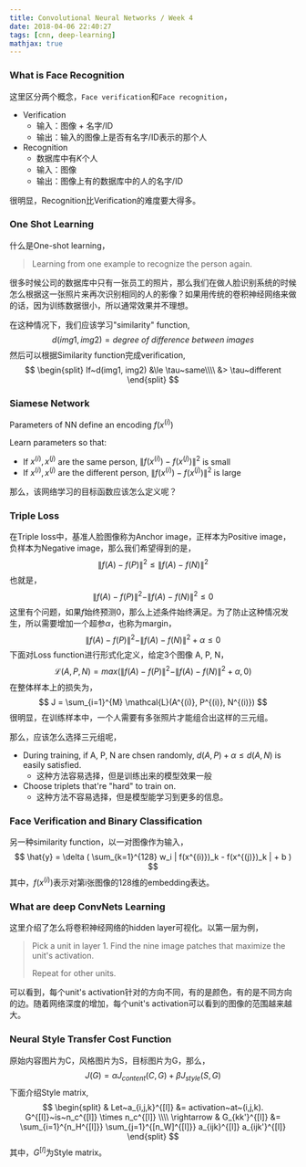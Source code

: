 ```yaml
---
title: Convolutional Neural Networks / Week 4
date: 2018-04-06 22:40:27
tags: [cnn, deep-learning]
mathjax: true
---
```


### What is Face Recognition

这里区分两个概念，`Face verification`和`Face recognition`，

- Verification
  - 输入：图像 + 名字/ID
  - 输出：输入的图像上是否有名字/ID表示的那个人
- Recognition
  - 数据库中有$K$个人
  - 输入：图像
  - 输出：图像上有的数据库中的人的名字/ID

很明显，Recognition比Verification的难度要大得多。

### One Shot Learning

什么是One-shot learning，

> Learning from one example to recognize the person again.

很多时候公司的数据库中只有一张员工的照片，那么我们在做人脸识别系统的时候怎么根据这一张照片来再次识别相同的人的影像？如果用传统的卷积神经网络来做的话，因为训练数据很小，所以通常效果并不理想。

在这种情况下，我们应该学习"similarity" function,
$$
d(img1, img2) = degree~of~difference~between~images 
$$
然后可以根据Similarity function完成verification,
$$
\begin{split}
If~d(img1, img2) &\le \tau~same\\\\
&> \tau~different
\end{split}
$$

### Siamese Network

Parameters of NN define an encoding $f(x^{(i)})$

Learn parameters so that:

- If $x^{(i)}, x^{(j)}$ are the same person, $\| f(x^{(i)}) - f(x^{(j)}) \|^2$ is small
- If $x^{(i)}, x^{(j)}$ are the different person, $\| f(x^{(i)}) - f(x^{(j)}) \|^2$ is large

那么，该网络学习的目标函数应该怎么定义呢？

### Triple Loss

在Triple loss中，基准人脸图像称为Anchor image，正样本为Positive image，负样本为Negative image，那么我们希望得到的是，
$$
\|f(A) - f(P) \| ^2 \le \| f(A) - f(N) \| ^2
$$
也就是，
$$
\|f(A) - f(P) \| ^2 - \| f(A) - f(N) \| ^2 \le 0
$$
这里有个问题，如果$f$始终预测0，那么上述条件始终满足。为了防止这种情况发生，所以需要增加一个超参$\alpha$，也称为margin，
$$
\|f(A) - f(P) \| ^2 - \| f(A) - f(N) \| ^2 + \alpha \le 0
$$
下面对Loss function进行形式化定义，给定3个图像 A, P, N，
$$
\mathcal{L}(A, P, N) = max(\|f(A) - f(P)\|^2 -\|f(A) - f(N)\|^2  + \alpha, 0)
$$
在整体样本上的损失为，
$$
J = \sum_{i=1}^{M} \mathcal{L}(A^{(i)}, P^{(i)}, N^{(i)})
$$
很明显，在训练样本中，一个人需要有多张照片才能组合出这样的三元组。

那么，应该怎么选择三元组呢，

* During training, if A, P, N are chsen randomly, $d(A, P) + \alpha \le d(A, N)$ is easily satisfied.
  * 这种方法容易选择，但是训练出来的模型效果一般
* Choose triplets that're "hard" to train on.
  * 这种方法不容易选择，但是模型能学习到更多的信息。

### Face Verification and Binary Classification

另一种similarity function，以一对图像作为输入，
$$
\hat{y} = \delta ( \sum_{k=1}^{128} w_i | f(x^{(i)})_k - f(x^{(j)})_k   | + b  )
$$
其中，$f(x^{(i)})$表示对第i张图像的128维的embedding表达。

### What are deep ConvNets Learning

这里介绍了怎么将卷积神经网络的hidden layer可视化。以第一层为例，

> Pick a unit in layer 1. Find the nine image patches that maximize the unit's activation.
>
> Repeat for other units.

可以看到，每个unit's activation针对的方向不同，有的是颜色，有的是不同方向的边。随着网络深度的增加，每个unit's activation可以看到的图像的范围越来越大。 

### Neural Style Transfer Cost Function

原始内容图片为C，风格图片为S，目标图片为G，那么，
$$
J(G) = \alpha J_{content}(C, G) + \beta J_{style}(S, G)
$$
下面介绍Style matrix,
$$
\begin{split}
& Let~a_{i,j,k}^{[l]} &= activation~at~(i,j,k). G^{[l]}~is~n_c^{[l]} \times n_c^{[l]} \\\\
\rightarrow & G_{kk'}^{[l]} &= \sum_{i=1}^{n_H^{[l]}} \sum_{j=1}^{[n_W]^{[l]}} a_{ijk}^{[l]} a_{ijk'}^{[l]}
\end{split}
$$
其中，$G^{[l]}$为Style matrix。